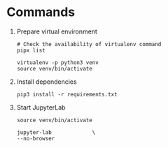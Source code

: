 # Commands

1. Prepare virtual environment

    ``` shell
    # Check the availability of virtualenv command
    pipx list

    virtualenv -p python3 venv
    source venv/bin/activate
    ```
2. Install dependencies

    ``` shell
    pip3 install -r requirements.txt
    ```

3. Start JupyterLab

    ``` shell
    source venv/bin/activate

    jupyter-lab             \
    --no-browser
    ```
